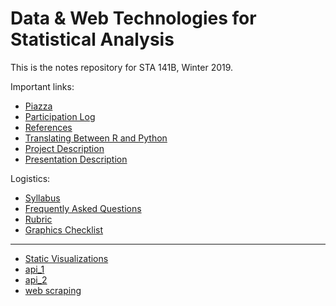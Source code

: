 # Data & Web Technologies for Statistical Analysis

This is the notes repository for STA 141B, Winter 2019.

Important links:

* [Piazza](https://piazza.com/uc_davis/winter2019/sta141b)
* [Participation Log](https://goo.gl/forms/I2Ws5iltOPLVJeEi1)
* [References](https://github.com/nick-ulle/teaching-notes/blob/master/references/sta141b.md)
* [Translating Between R and Python](r2py.md)
* [Project Description](project.md)
* [Presentation Description](presentation.md)

Logistics:

* [Syllabus](syllabus.pdf)
* [Frequently Asked Questions](faq.md)
* [Rubric](rubric.pdf)
* [Graphics Checklist](https://github.com/nick-ulle/teaching-notes/blob/master/sta141a/graphics_checklist.pdf)


---
* [Static Visualizations](https://github.com/yuqing-yang/141b-ulle/blob/master/lecture/01.24/notes.ipynb)
* [api_1](https://github.com/yuqing-yang/141b-ulle/blob/master/lecture/01.29/notes.ipynb)
* [api_2](https://github.com/yuqing-yang/141b-ulle/blob/master/lecture/01.31/notes.ipynb)
* [web scraping](https://github.com/yuqing-yang/141b-ulle/blob/master/lecture/02.05/notes.ipynb)
